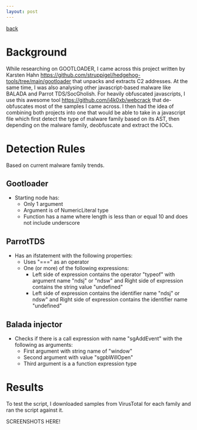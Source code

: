 ```yaml
---
layout: post
---
```


[back](./)


# Background
While researching on GOOTLOADER, I came across this project written by Karsten Hahn https://github.com/struppigel/hedgehog-tools/tree/main/gootloader that unpacks and extracts C2 addresses. At the same time, I was also analysing other javascript-based malware like BALADA and Parrot TDS/SocGholish. For heavily obfuscated javascripts, I use this awesome tool https://github.com/j4k0xb/webcrack that de-obfuscates most of the samples I came across. I then had the idea of combining both projects into one that would be able to take in a javascript file which first detect the type of malware family based on its AST, then depending on the malware family, deobfuscate and extract the IOCs.

# Detection Rules
Based on current malware family trends.

## Gootloader
- Starting node has:
	- Only 1 argument
	- Argument is of NumericLiteral type 
	- Function has a name where length is less than or equal 10 and does not include underscore


## ParrotTDS
- Has an ifstatement with the following properties:
	- Uses "===" as an operator
	- One (or more) of the following expressions: 
		- Left side of expression contains the operator "typeof" with argument name "ndsj" or "ndsw" and Right side of expression contains the string value "undefined"
		- Left side of expression contains the identifier name "ndsj" or ndsw" and Right side of expression  contains the identifier name "undefined"  

## Balada injector
- Checks if there is a call expression with name "sgAddEvent" with the following as arguments:
	- First argument with string name of "window" 
	- Second argument with value "sgpbWillOpen"
	- Third argument is a a function expression type

# Results
To test the script, I downloaded samples from VirusTotal for each family and ran the script against it. 

SCREENSHOTS HERE!